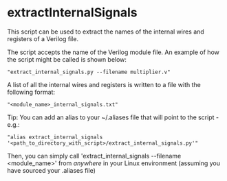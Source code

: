 # extractInternalSignals
This script can be used to extract the names of the internal wires and registers of a Verilog file.

The script accepts the name of the Verilog module file. An example of how the script might be called is shown below:

    "extract_internal_signals.py --filename multiplier.v"

A list of all the internal wires and registers is written to a file with the following format:

    "<module_name>_internal_signals.txt"
    
Tip: You can add an alias to your ~/.aliases file that will point to the script - e.g.:

    "alias extract_internal_signals '<path_to_directory_with_script>/extract_internal_signals.py'"

Then, you can simply call 'extract_internal_signals --filename <module_name>' from *anywhere* in your
Linux environment (assuming you have sourced your .aliases file)
